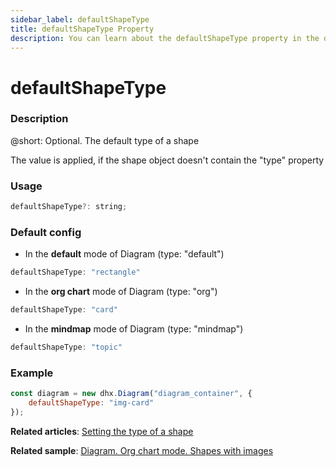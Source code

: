 ```yaml
---
sidebar_label: defaultShapeType
title: defaultShapeType Property
description: You can learn about the defaultShapeType property in the documentation of the DHTMLX JavaScript Diagram library. Browse developer guides and API reference, try out code examples and live demos, and download a free 30-day evaluation version of DHTMLX Diagram.
---
```


# defaultShapeType

### Description

@short: Optional. The default type of a shape

The value is applied, if the shape object doesn't contain the "type" property
### Usage

~~~jsx
defaultShapeType?: string;
~~~

### Default config

- In the **default** mode of Diagram (type: "default")

~~~jsx
defaultShapeType: "rectangle"
~~~

- In the **org chart** mode of Diagram (type: "org")

~~~jsx
defaultShapeType: "card"
~~~

- In the **mindmap** mode of Diagram (type: "mindmap")

~~~jsx
defaultShapeType: "topic"
~~~

### Example

~~~jsx
const diagram = new dhx.Diagram("diagram_container", { 
    defaultShapeType: "img-card"
});
~~~

**Related articles**: [Setting the type of a shape](../../../shapes/default_shapes/#setting-the-type-of-a-shape)

**Related sample**: [Diagram. Org chart mode. Shapes with images](https://snippet.dhtmlx.com/qnx3ekin)
